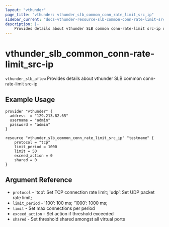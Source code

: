 ```yaml
---
layout: "vthunder"
page_title: "vthunder: vthunder_slb_common_conn_rate_limit_src_ip"
sidebar_current: "docs-vthunder-resource-slb-common-conn-rate-limit-src-ip"
description: |-
    Provides details about vthunder SLB common conn-rate-limit src-ip resource for A10
---
```


# vthunder\_slb\_common\_conn-rate-limit\_src-ip

`vthunder_slb_aflow` Provides details about vthunder SLB common conn-rate-limit src-ip
## Example Usage


```hcl
provider "vthunder" {
  address  = "129.213.82.65"
  username = "admin"
  password = "admin"
}

resource "vthunder_slb_common_conn_rate_limit_src_ip" "testname" {
	protocol = "tcp"
	limit_period = 1000
	limit = 50
	exceed_action = 0
	shared = 0
}
```

## Argument Reference

* `protocol` - 'tcp’: Set TCP connection rate limit; 'udp’: Set UDP packet rate limit;
* `limit_period` - '100’: 100 ms; '1000’: 1000 ms;
* `limit` - Set max connections per period
* `exceed_action` - Set action if threshold exceeded
* `shared` -  Set threshold shared amongst all virtual ports
